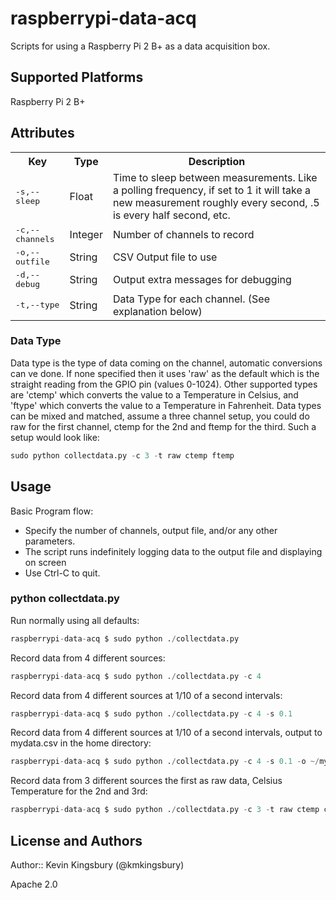 # raspberrypi-data-acq

Scripts for using a Raspberry Pi 2 B+ as a data acquisition box.

## Supported Platforms

Raspberry Pi 2 B+

## Attributes

<table>
  <tr>
    <th>Key</th>
    <th>Type</th>
    <th>Description</th>
  </tr>
  <tr>
    <td><tt>-s,--sleep</tt></td>
    <td>Float</td>
    <td>Time to sleep between measurements. Like a polling frequency, if set to 1 it will take a new measurement roughly every second, .5 is every half second, etc.</td>
  </tr>
  <tr>
    <td><tt>-c,--channels</tt></td>
    <td>Integer</td>
    <td>Number of channels to record</td>
  </tr>
  <tr>
    <td><tt>-o,--outfile</tt></td>
    <td>String</td>
    <td>CSV Output file to use</td>
  </tr>
  <tr>
    <td><tt>-d,--debug</tt></td>
    <td>String</td>
    <td>Output extra messages for debugging</td>
  </tr>
  <tr>
    <td><tt>-t,--type</tt></td>
    <td>String</td>
    <td>Data Type for each channel. (See explanation below)</td>
  </tr>
</table>

### Data Type

Data type is the type of data coming on the channel, automatic conversions can ve done. If none specified then it uses 'raw' as the default which is the straight reading from the GPIO pin (values 0-1024). Other supported types are 'ctemp' which converts the value to a Temperature in Celsius, and 'ftype' which converts the value to a Temperature in Fahrenheit. Data types can be mixed and matched, assume a three channel setup, you could do raw for the first channel, ctemp for the 2nd and ftemp for the third. Such a setup would look like:

```python
sudo python collectdata.py -c 3 -t raw ctemp ftemp
```

## Usage

Basic Program flow:
* Specify the number of channels, output file, and/or any other parameters.
* The script runs indefinitely logging data to the output file and displaying on screen
* Use Ctrl-C to quit.

### python collectdata.py

Run normally using all defaults:
```python
raspberrypi-data-acq $ sudo python ./collectdata.py
```

Record data from 4 different sources:
```python
raspberrypi-data-acq $ sudo python ./collectdata.py -c 4
```

Record data from 4 different sources at 1/10 of a second intervals:
```python
raspberrypi-data-acq $ sudo python ./collectdata.py -c 4 -s 0.1
```

Record data from 4 different sources at 1/10 of a second intervals, output to mydata.csv in the home directory:
```python
raspberrypi-data-acq $ sudo python ./collectdata.py -c 4 -s 0.1 -o ~/mydata.csv
```

Record data from 3 different sources the first as raw data, Celsius Temperature for the 2nd and 3rd:
```python
raspberrypi-data-acq $ sudo python ./collectdata.py -c 3 -t raw ctemp ctemp
```

## License and Authors

Author:: Kevin Kingsbury (@kmkingsbury)

Apache 2.0
